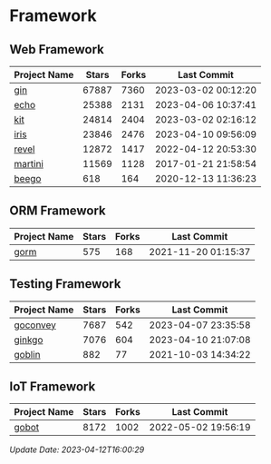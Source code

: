 # Framework

## Web Framework
| Project Name | Stars | Forks | Last Commit |
| ------------ | ----- | ----- | ----------- |
| [gin](https://github.com/gin-gonic/gin) | 67887 | 7360 | 2023-03-02 00:12:20 |
| [echo](https://github.com/labstack/echo) | 25388 | 2131 | 2023-04-06 10:37:41 |
| [kit](https://github.com/go-kit/kit) | 24814 | 2404 | 2023-03-02 02:16:12 |
| [iris](https://github.com/kataras/iris) | 23846 | 2476 | 2023-04-10 09:56:09 |
| [revel](https://github.com/revel/revel) | 12872 | 1417 | 2022-04-12 20:53:30 |
| [martini](https://github.com/go-martini/martini) | 11569 | 1128 | 2017-01-21 21:58:54 |
| [beego](https://github.com/astaxie/beego) | 618 | 164 | 2020-12-13 11:36:23 |

## ORM Framework
| Project Name | Stars | Forks | Last Commit |
| ------------ | ----- | ----- | ----------- |
| [gorm](https://github.com/jinzhu/gorm) | 575 | 168 | 2021-11-20 01:15:37 |

## Testing Framework
| Project Name | Stars | Forks | Last Commit |
| ------------ | ----- | ----- | ----------- |
| [goconvey](https://github.com/smartystreets/goconvey) | 7687 | 542 | 2023-04-07 23:35:58 |
| [ginkgo](https://github.com/onsi/ginkgo) | 7076 | 604 | 2023-04-10 21:07:08 |
| [goblin](https://github.com/franela/goblin) | 882 | 77 | 2021-10-03 14:34:22 |

## IoT Framework
| Project Name | Stars | Forks | Last Commit |
| ------------ | ----- | ----- | ----------- |
| [gobot](https://github.com/hybridgroup/gobot) | 8172 | 1002 | 2022-05-02 19:56:19 |

*Update Date: 2023-04-12T16:00:29*